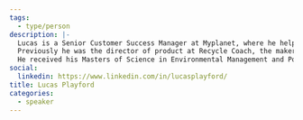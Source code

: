 ```yaml
---
tags:
  - type/person
description: |-
  Lucas is a Senior Customer Success Manager at Myplanet, where he helps global brands leverage the power of analytics to optimize web, mobile, and voice experiences.
  Previously he was the director of product at Recycle Coach, the makers of a suite of intuitive digital tools and print solutions, that help make waste management and recycling education accessible to everyone.
  He received his Masters of Science in Environmental Management and Policy from the International Institute for Industrial Environmental Economics (IIIEE) at Lund University, Sweden
social:
  linkedin: https://www.linkedin.com/in/lucasplayford/
title: Lucas Playford
categories:
  - speaker
---
```

